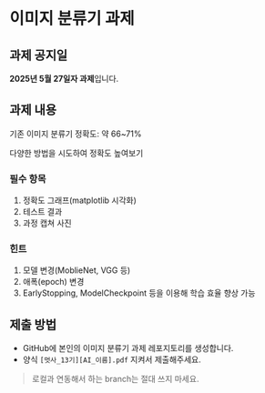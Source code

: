 # 이미지 분류기 과제

## 과제 공지일
**2025년 5월 27일자 과제**입니다.

## 과제 내용
기존 이미지 분류기 정확도: 약 66~71%

다양한 방법을 시도하여 정확도 높여보기 

### 필수 항목
1. 정확도 그래프(matplotlib 시각화)
2. 테스트 결과
3. 과정 캡쳐 사진

### 힌트
1. 모델 변경(MoblieNet, VGG 등)
2. 애폭(epoch) 변경
3. EarlyStopping, ModelCheckpoint 등을 이용해 학습 효율 향상 가능


## 제출 방법
- GitHub에 본인의 이미지 분류기 과제 레포지토리를 생성합니다.
- 양식 ```[멋사_13기][AI_이름].pdf``` 지켜서 제출해주세요.
> 로컬과 연동해서 하는 branch는 절대 쓰지 마세요.

